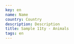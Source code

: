 ```yaml
---
key: en
name: Name
country: Country
description: Description
title: Sample 11ty - Animals
tags: en
---
```

